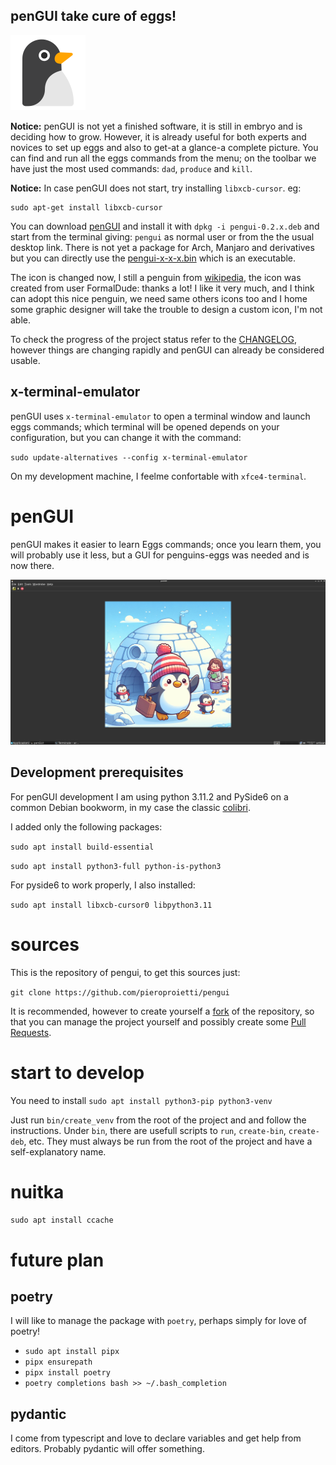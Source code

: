 ## **penGUI take cure of eggs!**
![icon](https://github.com/pieroproietti/pengui/blob/main/assets/pengui.png?raw=true)

**Notice:** penGUI is not yet a finished software, it is still in embryo and is deciding how to grow. However, it is already useful for both experts and novices to set up eggs and also to get-at a glance-a complete picture. You can find and run all the eggs commands from the menu; on the toolbar we have just the most used commands: `dad`, `produce` and `kill`.

**Notice:** In case penGUI does not start, try installing `libxcb-cursor`. eg:

```
sudo apt-get install libxcb-cursor
```

You can download [penGUI](https://sourceforge.net/projects/penguins-eggs/files/penGUI/) and install it with `dpkg -i pengui-0.2.x.deb` and start from the terminal giving: `pengui` as normal user or from the the usual desktop link. There is not yet a package for Arch, Manjaro and derivatives but you can directly use the [pengui-x-x-x.bin](https://sourceforge.net/projects/penguins-eggs/files/penGUI/) which is an executable.

The icon is changed now, I still a penguin from [wikipedia](https://en.wikipedia.org/wiki/File:Penguin_icon.svg#filelinks), the icon was created from user FormalDude: thanks a lot! I like it very much, and I think can adopt this nice penguin, we need same others icons too and I home some graphic designer will take the trouble to design a custom icon, I'm not able.

To check the progress of the project status refer to the [CHANGELOG](https://github.com/pieroproietti/pengui/blob/main/CHANGELOG.md), however things are changing rapidly and penGUI can already be considered usable.

## x-terminal-emulator
penGUI uses `x-terminal-emulator` to open a terminal window and launch eggs commands; which terminal will be opened depends on your configuration, but you can change it with the command:

`sudo update-alternatives --config x-terminal-emulator`

On my development machine, I feelme confortable with `xfce4-terminal`.

# penGUI
penGUI makes it easier to learn Eggs commands; once you learn them, you will probably use it less, but a GUI for penguins-eggs was needed and is now there.

![icon](https://github.com/pieroproietti/pengui/blob/main/assets/penGUI.png?raw=true)

## Development prerequisites
For penGUI development I am using python 3.11.2 and PySide6 on a common Debian bookworm, in my case the classic [colibri](https://sourceforge.net/projects/penguins-eggs/files/ISOS/debian/bookworm/amd64/). 

I added only the following packages:

`sudo apt install build-essential`

`sudo apt install python3-full python-is-python3`

For pyside6 to work properly, I also installed:

`sudo apt install libxcb-cursor0 libpython3.11` 

# sources
This is the repository of pengui, to get this sources just: 

`git clone https://github.com/pieroproietti/pengui`

It is recommended, however to create yourself a [fork](https://github.com/pieroproietti/pengui/fork) of the repository, so that you can manage the project yourself and possibly create some [Pull Requests](https://github.com/pieroproietti/pengui/pulls).

# start to develop
You need to install `sudo apt install python3-pip python3-venv` 

Just run `bin/create_venv` from the root of the project and and follow the instructions. Under `bin`, there are usefull scripts to `run`, `create-bin`, `create-deb`, etc. They must always be run from the root of the project and have a self-explanatory name.


# nuitka
`sudo apt install ccache`



# future plan

## poetry
I will like to manage the package with `poetry`, perhaps simply for love of poetry!

* `sudo apt install pipx`
* `pipx ensurepath`
* `pipx install poetry`
* `poetry completions bash >> ~/.bash_completion`

## pydantic
I come from typescript and love to declare variables and get help from editors. Probably pydantic will offer something.
